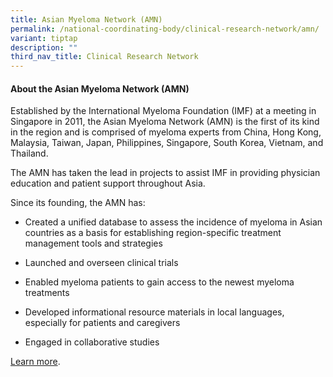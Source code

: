 ```yaml
---
title: Asian Myeloma Network (AMN)
permalink: /national-coordinating-body/clinical-research-network/amn/
variant: tiptap
description: ""
third_nav_title: Clinical Research Network
---
```

<h4><strong>About the Asian Myeloma Network (AMN)</strong></h4><p>Established by the International Myeloma Foundation (IMF) at a meeting in Singapore in 2011, the Asian Myeloma Network (AMN) is the first of its kind in the region and is comprised of myeloma experts from China, Hong Kong, Malaysia, Taiwan, Japan, Philippines, Singapore, South Korea, Vietnam, and Thailand.</p><p>The AMN has taken the lead in projects to assist IMF in providing physician education and patient support throughout Asia.</p><p>Since its founding, the AMN has:</p><ul data-tight="true" class="tight"><li><p>Created a unified database to assess the incidence of myeloma in Asian countries as a basis for establishing region-specific treatment management tools and strategies</p></li><li><p>Launched and overseen clinical trials</p></li><li><p>Enabled myeloma patients to gain access to the newest myeloma treatments</p></li><li><p>Developed informational resource materials in local languages, especially for patients and caregivers</p></li><li><p>Engaged in collaborative studies</p></li></ul><p><a href="https://www.myeloma.org/asian-myeloma-network" rel="noopener noreferrer nofollow" target="_blank">Learn more</a>.</p>